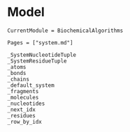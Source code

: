 # Model
```@meta
CurrentModule = BiochemicalAlgorithms
```

```@index
Pages = ["system.md"]
```

```@docs
_SystemNucleotideTuple
_SystemResidueTuple
_atoms
_bonds
_chains
_default_system
_fragments
_molecules
_nucleotides
_next_idx
_residues
_row_by_idx
```
